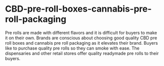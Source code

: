 # CBD-pre-roll-boxes-cannabis-pre-roll-packaging
Pre rolls are made with different flavors and it is difficult for buyers to make it on their own. Brands are conscious about choosing good quality CBD pre roll boxes and cannabis pre roll packaging as it elevates their brand. Buyers like to purchase quality pre rolls so they can smoke with ease. The dispensaries and other retail stores offer quality readymade pre rolls to their buyers. 

